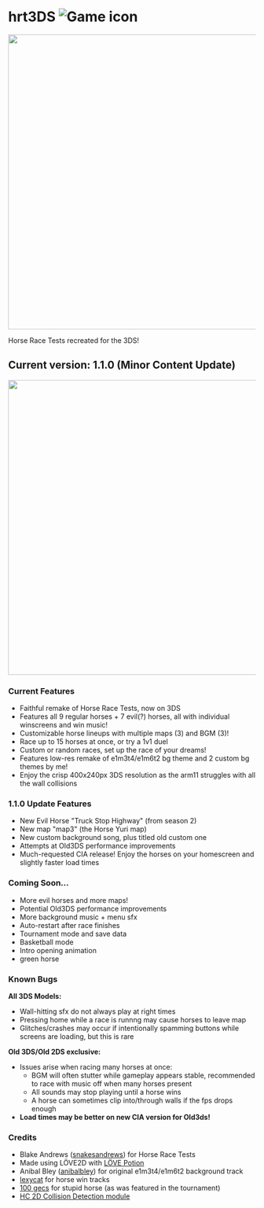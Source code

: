 # hrt3DS ![Game icon](https://i.imgur.com/vpPye5b.png)

<img src=https://i.imgur.com/zlWNrUt.png width=600>

Horse Race Tests recreated for the 3DS!

## Current version: 1.1.0 (Minor Content Update)

<img src=https://i.imgur.com/fNYTAGf.png width=600>

### Current Features

* Faithful remake of Horse Race Tests, now on 3DS
* Features all 9 regular horses + 7 evil(?) horses, all with individual winscreens and win music!
* Customizable horse lineups with multiple maps (3) and BGM (3)!
* Race up to 15 horses at once, or try a 1v1 duel
* Custom or random races, set up the race of your dreams!
* Features low-res remake of e1m3t4/e1m6t2 bg theme and 2 custom bg themes by me!
* Enjoy the crisp 400x240px 3DS resolution as the arm11 struggles with all the wall collisions

### 1.1.0 Update Features

* New Evil Horse "Truck Stop Highway" (from season 2)
* New map "map3" (the Horse Yuri map)
* New custom background song, plus titled old custom one
* Attempts at Old3DS performance improvements
* Much-requested CIA release! Enjoy the horses on your homescreen and slightly faster load times

### Coming Soon...

* More evil horses and more maps!
* Potential Old3DS performance improvements
* More background music + menu sfx
* Auto-restart after race finishes
* Tournament mode and save data
* Basketball mode
* Intro opening animation
* green horse

### Known Bugs

**All 3DS Models:**

* Wall-hitting sfx do not always play at right times
* Pressing home while a race is runnng may cause horses to leave map
* Glitches/crashes may occur if intentionally spamming buttons while screens are loading, but this is rare
  
**Old 3DS/Old 2DS exclusive:**
* Issues arise when racing many horses at once:
  * BGM will often stutter while gameplay appears stable, recommended to race with music off when many horses present
  * All sounds may stop playing until a horse wins
  * A horse can sometimes clip into/through walls if the fps drops enough
* **Load times may be better on new CIA version for Old3ds!**

### Credits
* Blake Andrews (<a href="https://x.com/snakesandrews">snakesandrews</a>) for Horse Race Tests
* Made using LÖVE2D with <a href="https://github.com/lovebrew/lovepotion">LÖVE Potion</a>
* Anibal Bley (<a href="https://x.com/anibalbley">anibalbley</a>) for original e1m3t4/e1m6t2 background track
* <a href="https://soundcloud.com/1lexycat">lexycat</a> for horse win tracks
* <a href="https://www.100gecs.com/">100 gecs</a> for stupid horse (as was featured in the tournament)
* <a href="https://github.com/vrld/HC">HC 2D Collision Detection module</a>
